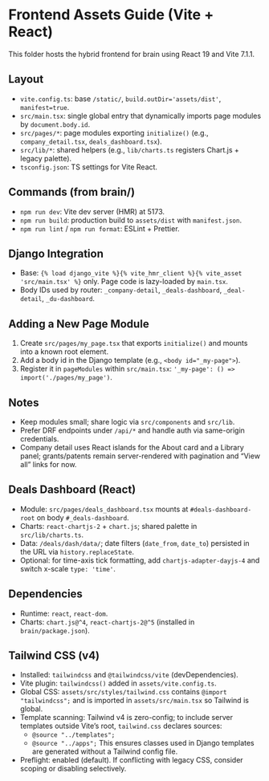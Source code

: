 # Frontend Assets Guide (Vite + React)

This folder hosts the hybrid frontend for brain using React 19 and Vite 7.1.1.

## Layout
- `vite.config.ts`: base `/static/`, `build.outDir='assets/dist'`, `manifest=true`.
- `src/main.tsx`: single global entry that dynamically imports page modules by `document.body.id`.
- `src/pages/*`: page modules exporting `initialize()` (e.g., `company_detail.tsx`, `deals_dashboard.tsx`).
- `src/lib/*`: shared helpers (e.g., `lib/charts.ts` registers Chart.js + legacy palette).
- `tsconfig.json`: TS settings for Vite React.

## Commands (from brain/)
- `npm run dev`: Vite dev server (HMR) at 5173.
- `npm run build`: production build to `assets/dist` with `manifest.json`.
- `npm run lint` / `npm run format`: ESLint + Prettier.

## Django Integration
- Base: `{% load django_vite %}{% vite_hmr_client %}{% vite_asset 'src/main.tsx' %}` only. Page code is lazy-loaded by `main.tsx`.
- Body IDs used by router: `_company-detail`, `_deals-dashboard`, `_deal-detail`, `_du-dashboard`.

## Adding a New Page Module
1) Create `src/pages/my_page.tsx` that exports `initialize()` and mounts into a known root element.
2) Add a body id in the Django template (e.g., `<body id="_my-page">`).
3) Register it in `pageModules` within `src/main.tsx`: `'_my-page': () => import('./pages/my_page')`.

## Notes
- Keep modules small; share logic via `src/components` and `src/lib`.
- Prefer DRF endpoints under `/api/*` and handle auth via same-origin credentials.
- Company detail uses React islands for the About card and a Library panel; grants/patents remain server-rendered with pagination and “View all” links for now.

## Deals Dashboard (React)
- Module: `src/pages/deals_dashboard.tsx` mounts at `#deals-dashboard-root` on body `#_deals-dashboard`.
- Charts: `react-chartjs-2` + `chart.js`; shared palette in `src/lib/charts.ts`.
- Data: `/deals/dash/data/`; date filters (`date_from`, `date_to`) persisted in the URL via `history.replaceState`.
- Optional: for time-axis tick formatting, add `chartjs-adapter-dayjs-4` and switch x-scale `type: 'time'`.

## Dependencies
- Runtime: `react`, `react-dom`.
- Charts: `chart.js@^4`, `react-chartjs-2@^5` (installed in `brain/package.json`).

## Tailwind CSS (v4)
- Installed: `tailwindcss` and `@tailwindcss/vite` (devDependencies).
- Vite plugin: `tailwindcss()` added in `assets/vite.config.ts`.
- Global CSS: `assets/src/styles/tailwind.css` contains `@import "tailwindcss";` and is imported in `assets/src/main.tsx` so Tailwind is global.
- Template scanning: Tailwind v4 is zero-config; to include server templates outside Vite’s root, `tailwind.css` declares sources:
  - `@source "../templates";`
  - `@source "../apps";`
  This ensures classes used in Django templates are generated without a Tailwind config file.
- Preflight: enabled (default). If conflicting with legacy CSS, consider scoping or disabling selectively.
